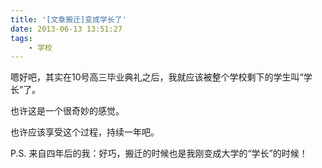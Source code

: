 ```yaml
---
title: '[文章搬迁]变成学长了'
date: 2013-06-13 13:51:27
tags:
	- 学校
---
```


嗯好吧，其实在10号高三毕业典礼之后，我就应该被整个学校剩下的学生叫“学长”了。

也许这是一个很奇妙的感觉。

也许应该享受这个过程，持续一年吧。



P.S. 来自四年后的我：好巧，搬迁的时候也是我刚变成大学的“学长”的时候！